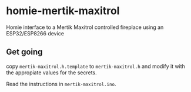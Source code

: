 # homie-mertik-maxitrol
Homie interface to a Mertik Maxitrol controlled fireplace using an ESP32/ESP8266 device

## Get going

copy `mertik-maxitrol.h.template` to `mertik-maxitrol.h` and modify it with
the appropiate values for the secrets.

Read the instructions in `mertik-maxitrol.ino`.
